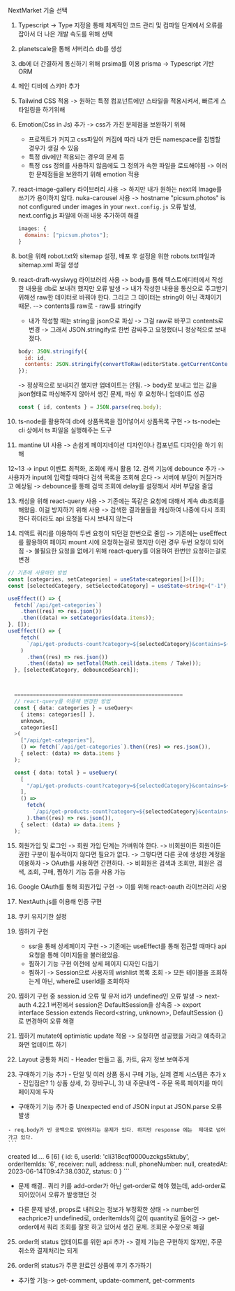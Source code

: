 NextMarket 기술 선택

1. Typescript -> Type 지정을 통해 체계적인 코드 관리 및 컴파일 단계에서 오류를 잡아서 더 나은 개발 속도를 위해 선택

2. planetscale을 통해 서버리스 db를 생성

3. db에 더 간결하게 통신하기 위해 prsima를 이용
   prisma -> Typescript 기반 ORM

4. 메인 디비에 스키마 추가

5. Tailwind CSS 적용 -> 원하는 특정 컴포넌트에만 스타일을 적용시켜서, 빠르게 스타일링을 하기위해

6. Emotion(Css in Js) 추가 -> css가 가진 문제점을 보완하기 위해

   - 프로젝트가 커지고 css파일이 커짐에 따라 내가 만든 namespace를 침범할 경우가 생길 수 있음
   - 특정 div에만 적용되는 경우의 문제 등
   - 특정 css 정의를 사용하지 않음에도 그 정의가 속한 파일을 로드해야됨
     -> 이러한 문제점들을 보완하기 위해 emotion 적용

7. react-image-gallery 라이브러리 사용 -> 하지만 내가 원하는 next의 Image를 쓰기가 용이하지 않다.
   nuka-carousel 사용 -> hostname "picsum.photos" is not configured under images in your `next.config.js` 오류 발생, next.config.js 파일에 아래 내용 추가하여 해결
   ```javascript
   images: {
     domains: ["picsum.photos"];
   }
   ```
8. bot을 위해 robot.txt와 sitemap 설정, 배포 후 설정을 위한 robots.txt파일과 sitemap.xml 파일 생성

9. react-draft-wysiwyg 라이브러리 사용
   -> body를 통해 텍스트에디터에서 작성한 내용을 db로 보내려 했지만 오류 발생
   -> 내가 작성한 내용을 통신으로 주고받기 위해선 raw한 데이터로 바꿔야 한다. 그리고 그 데이터는 string이 아닌 객체이기 때문. --> contents를 raw로 - raw를 stringify

   - 내가 작성할 때는 string을 json으로 파싱 -> 그걸 raw로 바꾸고 contents로 변경
     -> 그래서 JSON.stringify로 한번 감싸주고 요청했더니 정상적으로 보내졌다.

   ```javascript
   body: JSON.stringify({
     id: id,
     contents: JSON.stringify(convertToRaw(editorState.getCurrentContent())),
   });
   ```

   -> 정상적으로 보내지긴 했지만 업데이트는 안됨.
   -> body로 보내고 있는 값을 json형태로 파싱해주지 않아서 생긴 문제, 파싱 후 요청하니 업데이트 성공

   ```javascript
   const { id, contents } = JSON.parse(req.body);
   ```

10. ts-node를 활용하여 db에 상품목록을 집어넣어서 상품목록 구현
    -> ts-node는 cli 상에서 ts 파일을 실행해주는 도구

11. mantine UI 사용 -> 손쉽게 페이지네이션 디자인이나 컴포넌트 디자인을 하기 위해

12~13 -> input 이벤트 최적화, 조회에 캐시 활용 12. 검색 기능에 debounce 추가 -> 사용자가 input에 입력할 때마다 검색 목록을 조회해 온다 -> 서버에 부담이 커질거라고 예상됨 -> debounce를 통해 검색 조회에 delay를 설정해서 서버 부담을 줄임

13. 캐싱을 위해 react-query 사용 -> 기존에는 똑같은 요청에 대해서 계속 db조회를 해왔음. 이걸 방지하기 위해 사용 -> 검색한 결과물들을 캐싱하여 나중에 다시 조회한다 하더라도 api 요청을 다시 보내지 않는다

14. 리액트 쿼리를 이용하여 두번 요청이 되던걸 한번으로 줄임
    -> 기존에는 useEffect를 활용하여 페이지 mount 시에 요청하는걸로 했지만 이런 경우 두번 요청이 되어짐
    -> 불필요한 요청을 없애기 위해 react-query를 이용하여 한번만 요청하는걸로 변경

```typescript
// 기존에 사용하던 방법
const [categories, setCategories] = useState<categories[]>([]);
const [selectedCategory, setSelectedCategory] = useState<string>("-1");

useEffect(() => {
  fetch(`/api/get-categories`)
    .then((res) => res.json())
    .then((data) => setCategories(data.items));
}, []);
useEffect(() => {
    fetch(
      `/api/get-products-count?category=${selectedCategory}&contains=${debouncedSearch}`
    )
      .then((res) => res.json())
      .then((data) => setTotal(Math.ceil(data.items / Take)));
  }, [selectedCategory, debouncedSearch]);



  ======================================================
  // react-query를 이용해 변경한 방법
  const { data: categories } = useQuery<
    { items: categories[] },
    unknown,
    categories[]
  >(
    ["/api/get-categories"],
    () => fetch(`/api/get-categories`).then((res) => res.json()),
    { select: (data) => data.items }
  );

  const { data: total } = useQuery(
    [
      "/api/get-products-count?category=${selectedCategory}&contains=${debouncedSearch}",
    ],
    () =>
      fetch(
        `/api/get-products-count?category=${selectedCategory}&contains=${debouncedSearch}`
      ).then((res) => res.json()),
    { select: (data) => data.items }
  );
```

15. 회원가입 및 로그인
   -> 회원 가입 단계는 가벼워야 한다.
   -> 비회원이든 회원이든 권한 구분이 필수적이지 않다면 필요가 없다.
   -> 그렇다면 다른 곳에 생성한 계정을 이용하자
   -> OAuth를 사용하면 간편하다.
   -> 비회원은 검색과 조회만, 회원은 검색, 조회, 구매, 찜하기 기능 등을 사용 가능

16. Google OAuth를 통해 회원가입 구현
   -> 이를 위해 react-oauth 라이브러리 사용

17. NextAuth.js를 이용해 인증 구현


18. 쿠키 유지기한 설정

19. 찜하기 구현
    - ssr을 통해 상세페이지 구현 -> 기존에는 useEffect를 통해 접근할 때마다 api 요청을 통해 이미지들을 불러왔었음.
    - 찜하기 기능 구현 이전에 상세 페이지 디자인 다듬기
    - 찜하기 -> Session으로 사용자의 wishlist 목록 조회 -> 모든 테이블을 조회하는게 아닌, where로 userId를 조회하자


20. 찜하기 구현 중 session.id 오류 및 유저 id가 undefined인 오류 발생
  -> next-auth 4.22.1 버전에서 session은 DefaultSession을 상속중
  ->  export interface Session extends Record<string, unknown>, DefaultSession {} 로 변경하여 오류 해결

21. 찜하기 mutate에 optimistic update 적용 -> 요청하면 성공했을 거라고 예측하고 화면 업데이트 하기

22. Layout 공통화 처리 -  Header 만들고 홈, 카트, 유저 정보 보여주게

23. 구매하기 기능 추가 - 단일 및 여러 상품 동시 구매 기능, 실제 결제 시스템은 추가 x
                      - 진입점은? 1) 상품 상세, 2) 장바구니, 3) 내 주문내역
                      - 주문 목록 페이지를 마이페이지에 두자
                      
  -  구매하기 기능 추가 중 Unexpected end of JSON input at JSON.parse 오류 발생

    - req.body가 빈 공백으로 받아와지는 문제가 있다. 하지만 response 에는  제대로 넘어가고 있다.
    ```
created Id.... 6
[6]
{
  id: 6,
  userId: 'cli318cqf0000uzckgs5ktuby',
  orderItemIds: '6',
  receiver: null,
  address: null,
  phoneNumber: null,
  createdAt: 2023-06-14T09:47:38.030Z,
  status: 0
}
    ```
- 문제 해결.. 쿼리 키를 add-order가 아닌 get-order로 해야 했는데, add-order로 되어있어서 오류가 발생했던 것

- 다른 문제 발생, props로 내려오는 정보가 부정확한 상태 -> number인 eachprice가 undefined로, orderItemIds의 값이 quantity로 들어감
  -> get-order에서 쿼리 조회를 잘못 하고 있어서 생긴 문제.  조회문 수정으로 해결


25. order의 status 업데이트를 위한 api 추가 -> 결제 기능은 구현하지 않지만, 주문취소와 결제처리는 되게

26. order의 status가 주문 완료인 상품에 후기 추가하기
  - 추가할 기능-> get-comment, update-comment, get-comments